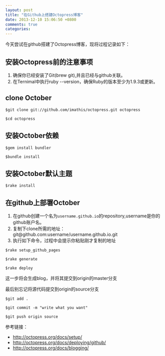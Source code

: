 ```yaml
---
layout: post
title: "在Github上搭建Octopress博客"
date: 2013-12-10 15:06:50 +0800
comments: true
categories: 
---
```

今天尝试在github搭建了Octopress博客，现将过程记录如下：
<h2>安装Octopress前的注意事项</h2>
<ol>
<li>确保你已经安装了Git(brew git),并且已经与github关联。</li>
<li>在Ternimal中执行ruby --version，确保Ruby的版本至少为1.9.3或更新。</li>
</ol>

<h2>clone October</h2>

	$git clone git://github.com/imathis/octopress.git octopress

	$cd octopress

<h2>安装October依赖</h2>

	$gem install bundler

	$bundle install

<h2>安装October默认主题</h2>
	
	$rake install

<h2>在github上部署October</h2>
<ol>
<li>在github创建一个名为<code>username.github.io</code>的repository,username是你的github账户名。</li>
<li>复制下clone所需的地址：git@github.com:username/username.github.io.git</li>
<li>执行如下命令，过程中会提示你粘贴刚才复制的地址</li>
</ol>

	$rake setup_github_pages

	$rake generate

	$rake deploy

<p>这一步将会生成blog，并将其提交到origin的master分支</p>

<p>最后别忘记将源代码提交到origin的source分支</p>

	$git add .

	$git commit -m "write what you want"

	$git push origin source

<p>参考链接：</p>
<ul>
<li><a href="http://octopress.org/docs/setup/" target="_blank">http://octopress.org/docs/setup/</a></li>
<li><a href="http://octopress.org/docs/deploying/github/" target="_blank">http://octopress.org/docs/deploying/github/</a></li>
<li><a href="http://octopress.org/docs/blogging/" target="_blank">http://octopress.org/docs/blogging/</a></li>
</ul>